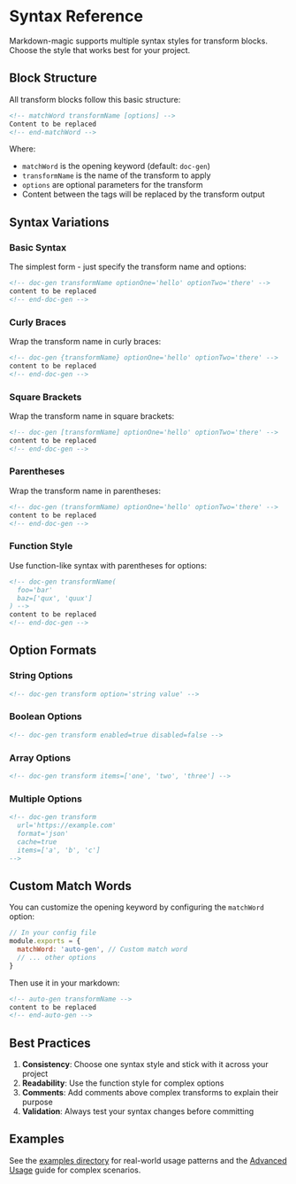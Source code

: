 # Syntax Reference

Markdown-magic supports multiple syntax styles for transform blocks. Choose the style that works best for your project.

## Block Structure

All transform blocks follow this basic structure:

```md
<!-- matchWord transformName [options] -->
Content to be replaced
<!-- end-matchWord -->
```

Where:
- `matchWord` is the opening keyword (default: `doc-gen`)
- `transformName` is the name of the transform to apply
- `options` are optional parameters for the transform
- Content between the tags will be replaced by the transform output

## Syntax Variations

### Basic Syntax

The simplest form - just specify the transform name and options:

```md
<!-- doc-gen transformName optionOne='hello' optionTwo='there' -->
content to be replaced
<!-- end-doc-gen -->
```

### Curly Braces

Wrap the transform name in curly braces:

```md
<!-- doc-gen {transformName} optionOne='hello' optionTwo='there' -->
content to be replaced
<!-- end-doc-gen -->
```

### Square Brackets

Wrap the transform name in square brackets:

```md
<!-- doc-gen [transformName] optionOne='hello' optionTwo='there' -->
content to be replaced
<!-- end-doc-gen -->
```

### Parentheses

Wrap the transform name in parentheses:

```md
<!-- doc-gen (transformName) optionOne='hello' optionTwo='there' -->
content to be replaced
<!-- end-doc-gen -->
```

### Function Style

Use function-like syntax with parentheses for options:

```md
<!-- doc-gen transformName(
  foo='bar'
  baz=['qux', 'quux']
) -->
content to be replaced
<!-- end-doc-gen -->
```

## Option Formats

### String Options
```md
<!-- doc-gen transform option='string value' -->
```

### Boolean Options
```md
<!-- doc-gen transform enabled=true disabled=false -->
```

### Array Options
```md
<!-- doc-gen transform items=['one', 'two', 'three'] -->
```

### Multiple Options
```md
<!-- doc-gen transform 
  url='https://example.com'
  format='json'
  cache=true
  items=['a', 'b', 'c']
-->
```

## Custom Match Words

You can customize the opening keyword by configuring the `matchWord` option:

```js
// In your config file
module.exports = {
  matchWord: 'auto-gen', // Custom match word
  // ... other options
}
```

Then use it in your markdown:

```md
<!-- auto-gen transformName -->
content to be replaced
<!-- end-auto-gen -->
```

## Best Practices

1. **Consistency**: Choose one syntax style and stick with it across your project
2. **Readability**: Use the function style for complex options
3. **Comments**: Add comments above complex transforms to explain their purpose
4. **Validation**: Always test your syntax changes before committing

## Examples

See the [examples directory](../examples/) for real-world usage patterns and the [Advanced Usage](./advanced-usage.md) guide for complex scenarios.
